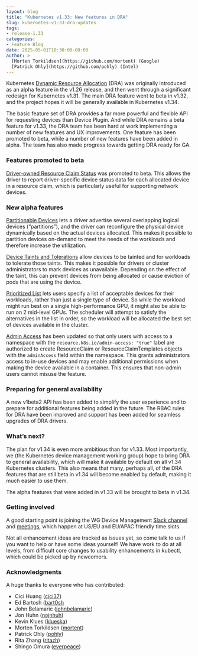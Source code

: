 ```yaml
---
layout: blog
title: "Kubernetes v1.33: New features in DRA"
slug: kubernetes-v1-33-dra-updates
tags:
- release-1.33
categories:
- Feature Blog
date: 2025-05-01T10:30:00-08:00
author: >
  [Morten Torkildsen](https://github.com/mortent) (Google)
  [Patrick Ohly](https://github.com/pohly) (Intel)
---
```


Kubernetes [Dynamic Resource Allocation](/docs/concepts/scheduling-eviction/dynamic-resource-allocation/) (DRA) was originally introduced as an alpha feature in the v1.26 release, and then went through a significant redesign for Kubernetes v1.31. The main DRA feature went to beta in v1.32, and the project hopes it will be generally available in Kubernetes v1.34.

The basic feature set of DRA provides a far more powerful and flexible API for requesting devices than Device Plugin. And while DRA remains a beta feature for v1.33, the DRA team has been hard at work implementing a number of new features and UX improvements. One feature has been promoted to beta, while a number of new features have been added in alpha. The team has also made progress towards getting DRA ready for GA.

### Features promoted to beta

[Driver-owned Resource Claim Status](/docs/concepts/scheduling-eviction/dynamic-resource-allocation/#resourceclaim-device-status) was promoted to beta. This allows the driver to report driver-specific device status data for each allocated device in a resource claim, which is particularly useful for supporting network devices.

### New alpha features

[Partitionable Devices](/docs/concepts/scheduling-eviction/dynamic-resource-allocation/#partitionable-devices) lets a driver advertise several overlapping logical devices (“partitions”), and the driver can reconfigure the physical device dynamically based on the actual devices allocated. This makes it possible to partition devices on-demand to meet the needs of the workloads and therefore increase the utilization.

[Device Taints and Tolerations](/docs/concepts/scheduling-eviction/dynamic-resource-allocation/#device-taints-and-tolerations) allow devices to be tainted and for workloads to tolerate those taints. This makes it possible for drivers or cluster administrators to mark devices as unavailable. Depending on the effect of the taint, this can prevent devices from being allocated or cause eviction of pods that are using the device.

[Prioritized List](/docs/concepts/scheduling-eviction/dynamic-resource-allocation/#prioritized-list) lets users specify a list of acceptable devices for their workloads, rather than just a single type of device. So while the workload might run best on a single high-performance GPU, it might also be able to run on 2 mid-level GPUs. The scheduler will attempt to satisfy the alternatives in the list in order, so the workload will be allocated the best set of devices available in the cluster.

[Admin Access](/docs/concepts/scheduling-eviction/dynamic-resource-allocation/#admin-access) has been updated so that only users with access to a namespace with the `resource.k8s.io/admin-access: "true"` label are authorized to create ResourceClaim or ResourceClaimTemplates objects with the `adminAccess` field within the namespace. This grants administrators access to in-use devices and may enable additional permissions when making the device available in a container. This ensures that non-admin users cannot misuse the feature.

### Preparing for general availability

A new v1beta2 API has been added to simplify the user experience and to prepare for additional features being added in the future. The RBAC rules for DRA have been improved and support has been added for seamless upgrades of DRA drivers.

### What’s next?

The plan for v1.34 is even more ambitious than for v1.33. Most importantly, we (the Kubernetes device management working group) hope to bring DRA to general availability, which will make it available by default on all v1.34 Kubernetes clusters. This also means that many, perhaps all, of the DRA features that are still beta in v1.34 will become enabled by default, making it much easier to use them.

The alpha features that were added in v1.33 will be brought to beta in v1.34.

### Getting involved

A good starting point is joining the WG Device Management [Slack channel](https://kubernetes.slack.com/archives/C0409NGC1TK) and [meetings](https://docs.google.com/document/d/1qxI87VqGtgN7EAJlqVfxx86HGKEAc2A3SKru8nJHNkQ/edit?tab=t.0#heading=h.tgg8gganowxq), which happen at US/EU and EU/APAC friendly time slots.

Not all enhancement ideas are tracked as issues yet, so come talk to us if you want to help or have some ideas yourself! We have work to do at all levels, from difficult core changes to usability enhancements in kubectl, which could be picked up by newcomers.

### Acknowledgments

A huge thanks to everyone who has contributed:

* Cici Huang ([cici37](https://github.com/cici37))
* Ed Bartosh ([bart0sh](https://github.com/bart0sh])
* John Belamaric ([johnbelamaric](https://github.com/johnbelamaric))
* Jon Huhn ([nojnhuh](https://github.com/nojnhuh))
* Kevin Klues ([klueska](https://github.com/klueska))
* Morten Torkildsen ([mortent](https://github.com/mortent))
* Patrick Ohly ([pohly](https://github.com/pohly))
* Rita Zhang ([ritazh](https://github.com/ritazh))
* Shingo Omura ([everpeace](https://github.com/everpeace))

